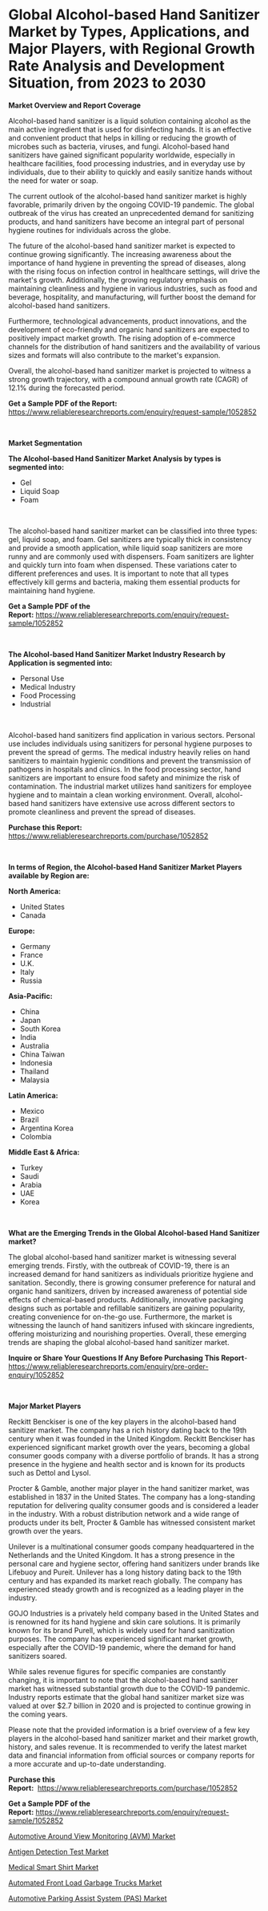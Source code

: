 <p><h1>Global Alcohol-based Hand Sanitizer Market by Types, Applications, and Major Players, with Regional Growth Rate Analysis and Development Situation, from 2023 to 2030</h1></p><p><strong>Market Overview and Report Coverage</strong></p>
<p><p>Alcohol-based hand sanitizer is a liquid solution containing alcohol as the main active ingredient that is used for disinfecting hands. It is an effective and convenient product that helps in killing or reducing the growth of microbes such as bacteria, viruses, and fungi. Alcohol-based hand sanitizers have gained significant popularity worldwide, especially in healthcare facilities, food processing industries, and in everyday use by individuals, due to their ability to quickly and easily sanitize hands without the need for water or soap.</p><p>The current outlook of the alcohol-based hand sanitizer market is highly favorable, primarily driven by the ongoing COVID-19 pandemic. The global outbreak of the virus has created an unprecedented demand for sanitizing products, and hand sanitizers have become an integral part of personal hygiene routines for individuals across the globe.</p><p>The future of the alcohol-based hand sanitizer market is expected to continue growing significantly. The increasing awareness about the importance of hand hygiene in preventing the spread of diseases, along with the rising focus on infection control in healthcare settings, will drive the market's growth. Additionally, the growing regulatory emphasis on maintaining cleanliness and hygiene in various industries, such as food and beverage, hospitality, and manufacturing, will further boost the demand for alcohol-based hand sanitizers.</p><p>Furthermore, technological advancements, product innovations, and the development of eco-friendly and organic hand sanitizers are expected to positively impact market growth. The rising adoption of e-commerce channels for the distribution of hand sanitizers and the availability of various sizes and formats will also contribute to the market's expansion.</p><p>Overall, the alcohol-based hand sanitizer market is projected to witness a strong growth trajectory, with a compound annual growth rate (CAGR) of 12.1% during the forecasted period.</p></p>
<p><strong>Get a Sample PDF of the Report:</strong> <a href="https://www.reliableresearchreports.com/enquiry/request-sample/1052852">https://www.reliableresearchreports.com/enquiry/request-sample/1052852</a></p>
<p>&nbsp;</p>
<p><strong>Market Segmentation</strong></p>
<p><strong>The Alcohol-based Hand Sanitizer Market Analysis by types is segmented into:</strong></p>
<p><ul><li>Gel</li><li>Liquid Soap</li><li>Foam</li></ul></p>
<p>&nbsp;</p>
<p><p>The alcohol-based hand sanitizer market can be classified into three types: gel, liquid soap, and foam. Gel sanitizers are typically thick in consistency and provide a smooth application, while liquid soap sanitizers are more runny and are commonly used with dispensers. Foam sanitizers are lighter and quickly turn into foam when dispensed. These variations cater to different preferences and uses. It is important to note that all types effectively kill germs and bacteria, making them essential products for maintaining hand hygiene.</p></p>
<p><strong>Get a Sample PDF of the Report:</strong>&nbsp;<a href="https://www.reliableresearchreports.com/enquiry/request-sample/1052852">https://www.reliableresearchreports.com/enquiry/request-sample/1052852</a></p>
<p>&nbsp;</p>
<p><strong>The Alcohol-based Hand Sanitizer Market Industry Research by Application is segmented into:</strong></p>
<p><ul><li>Personal Use</li><li>Medical Industry</li><li>Food Processing</li><li>Industrial</li></ul></p>
<p>&nbsp;</p>
<p><p>Alcohol-based hand sanitizers find application in various sectors. Personal use includes individuals using sanitizers for personal hygiene purposes to prevent the spread of germs. The medical industry heavily relies on hand sanitizers to maintain hygienic conditions and prevent the transmission of pathogens in hospitals and clinics. In the food processing sector, hand sanitizers are important to ensure food safety and minimize the risk of contamination. The industrial market utilizes hand sanitizers for employee hygiene and to maintain a clean working environment. Overall, alcohol-based hand sanitizers have extensive use across different sectors to promote cleanliness and prevent the spread of diseases.</p></p>
<p><strong>Purchase this Report:</strong>&nbsp; <a href="https://www.reliableresearchreports.com/purchase/1052852">https://www.reliableresearchreports.com/purchase/1052852</a></p>
<p>&nbsp;</p>
<p><strong>In terms of Region, the Alcohol-based Hand Sanitizer Market Players available by Region are:</strong></p>
<p>
    <p> <strong> North America: </strong>
        <ul>
            <li>United States</li>
            <li>Canada</li>
        </ul>
        </p> 
    <p> <strong> Europe: </strong>
        <ul>
            <li>Germany</li>
            <li>France</li>
            <li>U.K.</li>
            <li>Italy</li>
            <li>Russia</li>
        </ul>
        </p> 
    <p> <strong> Asia-Pacific: </strong>
        <ul>
            <li>China</li>
            <li>Japan</li>
            <li>South Korea</li>
            <li>India</li>
            <li>Australia</li>
            <li>China Taiwan</li>
            <li>Indonesia</li>
            <li>Thailand</li>
            <li>Malaysia</li>
        </ul>
        </p> 
    <p> <strong> Latin America: </strong>
        <ul>
            <li>Mexico</li>
            <li>Brazil</li>
            <li>Argentina Korea</li>
            <li>Colombia</li>
        </ul>
        </p> 
    <p> <strong> Middle East & Africa: </strong>
        <ul>
            <li>Turkey</li>
            <li>Saudi</li>
            <li>Arabia</li>
            <li>UAE</li>
            <li>Korea</li>
        </ul>
    </p>
    </p>
<p>&nbsp;</p>
<p><strong>What are the Emerging Trends in the Global Alcohol-based Hand Sanitizer market?</strong></p>
<p><p>The global alcohol-based hand sanitizer market is witnessing several emerging trends. Firstly, with the outbreak of COVID-19, there is an increased demand for hand sanitizers as individuals prioritize hygiene and sanitation. Secondly, there is growing consumer preference for natural and organic hand sanitizers, driven by increased awareness of potential side effects of chemical-based products. Additionally, innovative packaging designs such as portable and refillable sanitizers are gaining popularity, creating convenience for on-the-go use. Furthermore, the market is witnessing the launch of hand sanitizers infused with skincare ingredients, offering moisturizing and nourishing properties. Overall, these emerging trends are shaping the global alcohol-based hand sanitizer market.</p></p>
<p><strong>Inquire or Share Your Questions If Any Before Purchasing This Report</strong>- <a href="https://www.reliableresearchreports.com/enquiry/pre-order-enquiry/1052852">https://www.reliableresearchreports.com/enquiry/pre-order-enquiry/1052852</a></p>
<p>&nbsp;</p>
<p><strong>Major Market Players</strong></p>
<p><p>Reckitt Benckiser is one of the key players in the alcohol-based hand sanitizer market. The company has a rich history dating back to the 19th century when it was founded in the United Kingdom. Reckitt Benckiser has experienced significant market growth over the years, becoming a global consumer goods company with a diverse portfolio of brands. It has a strong presence in the hygiene and health sector and is known for its products such as Dettol and Lysol.</p><p>Procter & Gamble, another major player in the hand sanitizer market, was established in 1837 in the United States. The company has a long-standing reputation for delivering quality consumer goods and is considered a leader in the industry. With a robust distribution network and a wide range of products under its belt, Procter & Gamble has witnessed consistent market growth over the years.</p><p>Unilever is a multinational consumer goods company headquartered in the Netherlands and the United Kingdom. It has a strong presence in the personal care and hygiene sector, offering hand sanitizers under brands like Lifebuoy and Pureit. Unilever has a long history dating back to the 19th century and has expanded its market reach globally. The company has experienced steady growth and is recognized as a leading player in the industry.</p><p>GOJO Industries is a privately held company based in the United States and is renowned for its hand hygiene and skin care solutions. It is primarily known for its brand Purell, which is widely used for hand sanitization purposes. The company has experienced significant market growth, especially after the COVID-19 pandemic, where the demand for hand sanitizers soared.</p><p>While sales revenue figures for specific companies are constantly changing, it is important to note that the alcohol-based hand sanitizer market has witnessed substantial growth due to the COVID-19 pandemic. Industry reports estimate that the global hand sanitizer market size was valued at over $2.7 billion in 2020 and is projected to continue growing in the coming years.</p><p>Please note that the provided information is a brief overview of a few key players in the alcohol-based hand sanitizer market and their market growth, history, and sales revenue. It is recommended to verify the latest market data and financial information from official sources or company reports for a more accurate and up-to-date understanding.</p></p>
<p><strong>Purchase this Report:</strong>&nbsp;&nbsp;<a href="https://www.reliableresearchreports.com/purchase/1052852">https://www.reliableresearchreports.com/purchase/1052852</a></p>
<p></p>
<p><strong>Get a Sample PDF of the Report:</strong>&nbsp;<a href="https://www.reliableresearchreports.com/enquiry/request-sample/1052852">https://www.reliableresearchreports.com/enquiry/request-sample/1052852</a></p>
<p><p><a href="https://www.linkedin.com/pulse/automotive-around-view-monitoring-avm-market-share-amp-3aaze/">Automotive Around View Monitoring (AVM) Market</a></p><p><a href="https://medium.com/@alaynagrant2023/antigen-detection-test-market-opportunities-and-strategies-forecast-for-period-from-2023-2030-ec8581a2f879">Antigen Detection Test Market</a></p><p><a href="https://medium.com/@dexterhayes2023/medical-smart-shirt-market-furnishes-information-on-market-share-market-trends-and-market-growth-4f78ff2cc536">Medical Smart Shirt Market</a></p><p><a href="https://www.linkedin.com/pulse/automated-front-load-garbage-trucks-market-research-report-dipne/">Automated Front Load Garbage Trucks Market</a></p><p><a href="https://www.linkedin.com/pulse/automotive-parking-assist-system-pas-market-size-share-global-tznwe/">Automotive Parking Assist System (PAS) Market</a></p></p>